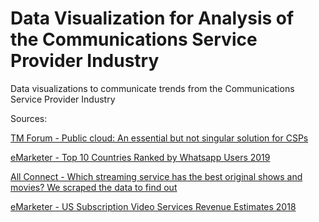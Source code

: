 # Data Visualization for Analysis of the Communications Service Provider Industry

Data visualizations to communicate trends from the Communications Service Provider Industry

Sources:

[TM Forum - Public cloud: An essential but not singular solution for CSPs](https://inform.tmforum.org/research-reports/public-cloud-an-essential-component-for-csps/)

[eMarketer - Top 10 Countries Ranked by Whatsapp Users 2019](https://www.emarketer.com/chart/230669/top-10-countries-ranked-by-whatsapp-users-2019-millions)

[All Connect - Which streaming service has the best original shows and movies? We scraped the data to find out](https://www.allconnect.com/blog/ranking-best-original-content-streaming)

[eMarketer - US Subscription Video Services Revenue Estimates 2018](https://www.emarketer.com/chart/228229/us-subscription-video-services-revenue-estimates-2018)
